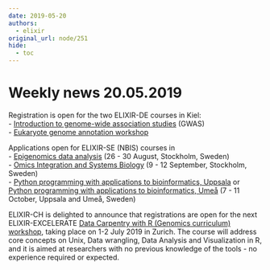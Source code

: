 ```yaml
---
date: 2019-05-20
authors:
  - elixir
original_url: node/251
hide:
  - toc
---
```


# Weekly news 20.05.2019

<p>Registration is open for the two ELIXIR-DE courses in Kiel:&nbsp;&nbsp; &nbsp;<br />
-&nbsp;<a href="https://elixir-europe.us4.list-manage.com/track/click?u=751beffce2e491f94d6f66918&amp;id=80d063cb53&amp;e=64fa86a9a6" target="_blank">Introduction to genome-wide association studies</a>&nbsp;(GWAS)<br />
-&nbsp;<a href="https://elixir-europe.us4.list-manage.com/track/click?u=751beffce2e491f94d6f66918&amp;id=e7e0f96c2b&amp;e=64fa86a9a6" target="_blank">Eukaryote genome annotation workshop</a></p>

<p>Applications open for ELIXIR-SE (NBIS) courses in<br />
-&nbsp;<a href="https://elixir-europe.us4.list-manage.com/track/click?u=751beffce2e491f94d6f66918&amp;id=01df6ac906&amp;e=64fa86a9a6" target="_blank">Epigenomics data analysis</a>&nbsp;(26 - 30 August, Stockholm, Sweden)<br />
-&nbsp;<a href="https://elixir-europe.us4.list-manage.com/track/click?u=751beffce2e491f94d6f66918&amp;id=bf4abfaf56&amp;e=64fa86a9a6" target="_blank">Omics Integration and Systems Biology</a>&nbsp;(9 - 12 September, Stockholm, Sweden)<br />
-&nbsp;<a href="https://elixir-europe.us4.list-manage.com/track/click?u=751beffce2e491f94d6f66918&amp;id=c5c0de7f9c&amp;e=64fa86a9a6" target="_blank">Python programming with applications to bioinformatics, Uppsala</a>&nbsp;or<br />
<a href="https://elixir-europe.us4.list-manage.com/track/click?u=751beffce2e491f94d6f66918&amp;id=9d88778569&amp;e=64fa86a9a6" target="_blank">Python programming with applications to bioinformatics, Umeå</a>&nbsp;(7 - 11 October, Uppsala and Umeå, Sweden)</p>

<p>ELIXIR-CH is delighted to announce that registrations are open for the next ELIXIR-EXCELERATE&nbsp;<a href="https://elixir-europe.us4.list-manage.com/track/click?u=751beffce2e491f94d6f66918&amp;id=717883c64f&amp;e=64fa86a9a6" target="_blank">Data Carpentry with R (Genomics curriculum) workshop</a>, taking place on 1-2 July 2019 in Zurich. The course will address core concepts on Unix, Data wrangling, Data Analysis and Visualization in R, and it is aimed at researchers with no previous knowledge of the tools - no experience required or expected.</p>

<p>&nbsp;</p>

